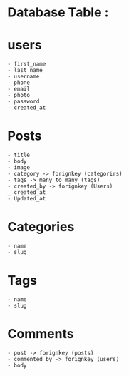 # Database Table :

# users
    - first_name
    - last_name
    - username
    - phone
    - email
    - photo
    - password
    - created_at

# Posts
    - title
    - body
    - image
    - category -> forignkey (categorirs)
    - tags -> many to many (tags)
    - created_by -> forignkey (Users)
    _ created_at
    - Updated_at

# Categories
    - name 
    - slug

# Tags
    - name
    - slug

# Comments
    - post -> forignkey (posts)
    - commented_by -> forignkey (users)
    - body 
